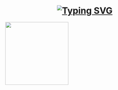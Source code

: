 <h1 style="text-align: center;">
<a style="text-align:center;" href="https://git.io/typing-svg"><img  style="align:center;" src="https://readme-typing-svg.demolab.com?font=Fira+Code&duration=4000&pause=500&center=true&vCenter=true&random=false&width=435&lines=Hello,+There!+👋;This+is+Sina...;Nice+to+meet+you!+🫰" alt="Typing SVG" /></a>
</h1>
<img align="middle" height='200px' width='200px' src='https://raw.githubusercontent.com/abhisheknaiidu/abhisheknaiidu/master/code.gif' />
<!--
**sinakarimiorg/sinakarimiorg** is a ✨ _special_ ✨ repository because its `README.md` (this file) appears on your GitHub profile.

Here are some ideas to get you started:

- 🔭 I’m currently working on ...
- 🌱 I’m currently learning ...
- 👯 I’m looking to collaborate on ...
- 🤔 I’m looking for help with ...
- 💬 Ask me about ...
- 📫 How to reach me: ...
- 😄 Pronouns: ...
- ⚡ Fun fact: ...
-->
